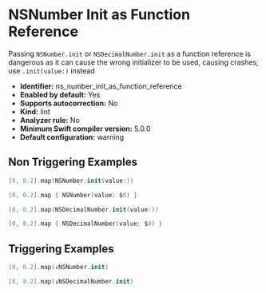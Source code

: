 # NSNumber Init as Function Reference

Passing `NSNumber.init` or `NSDecimalNumber.init` as a function reference is dangerous as it can cause the wrong initializer to be used, causing crashes; use `.init(value:)` instead

* **Identifier:** ns_number_init_as_function_reference
* **Enabled by default:** Yes
* **Supports autocorrection:** No
* **Kind:** lint
* **Analyzer rule:** No
* **Minimum Swift compiler version:** 5.0.0
* **Default configuration:** warning

## Non Triggering Examples

```swift
[0, 0.2].map(NSNumber.init(value:))
```

```swift
[0, 0.2].map { NSNumber(value: $0) }
```

```swift
[0, 0.2].map(NSDecimalNumber.init(value:))
```

```swift
[0, 0.2].map { NSDecimalNumber(value: $0) }
```

## Triggering Examples

```swift
[0, 0.2].map(↓NSNumber.init)
```

```swift
[0, 0.2].map(↓NSDecimalNumber.init)
```